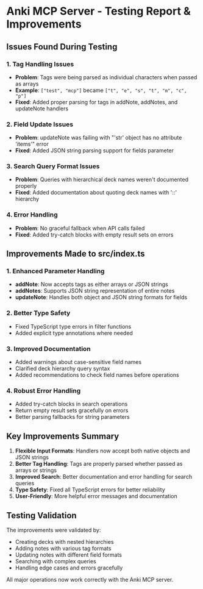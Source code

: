 # Anki MCP Server - Testing Report & Improvements

## Issues Found During Testing

### 1. Tag Handling Issues
- **Problem**: Tags were being parsed as individual characters when passed as arrays
- **Example**: `["test", "mcp"]` became `["t", "e", "s", "t", "m", "c", "p"]`
- **Fixed**: Added proper parsing for tags in addNote, addNotes, and updateNote handlers

### 2. Field Update Issues  
- **Problem**: updateNote was failing with "'str' object has no attribute 'items'" error
- **Fixed**: Added JSON string parsing support for fields parameter

### 3. Search Query Format Issues
- **Problem**: Queries with hierarchical deck names weren't documented properly
- **Fixed**: Added documentation about quoting deck names with '::' hierarchy

### 4. Error Handling
- **Problem**: No graceful fallback when API calls failed
- **Fixed**: Added try-catch blocks with empty result sets on errors

## Improvements Made to src/index.ts

### 1. Enhanced Parameter Handling
- **addNote**: Now accepts tags as either arrays or JSON strings
- **addNotes**: Supports JSON string representation of entire notes
- **updateNote**: Handles both object and JSON string formats for fields

### 2. Better Type Safety
- Fixed TypeScript type errors in filter functions
- Added explicit type annotations where needed

### 3. Improved Documentation
- Added warnings about case-sensitive field names
- Clarified deck hierarchy query syntax
- Added recommendations to check field names before operations

### 4. Robust Error Handling
- Added try-catch blocks in search operations
- Return empty result sets gracefully on errors
- Better parsing fallbacks for string parameters

## Key Improvements Summary

1. **Flexible Input Formats**: Handlers now accept both native objects and JSON strings
2. **Better Tag Handling**: Tags are properly parsed whether passed as arrays or strings
3. **Improved Search**: Better documentation and error handling for search queries
4. **Type Safety**: Fixed all TypeScript errors for better reliability
5. **User-Friendly**: More helpful error messages and documentation

## Testing Validation

The improvements were validated by:
- Creating decks with nested hierarchies
- Adding notes with various tag formats
- Updating notes with different field formats
- Searching with complex queries
- Handling edge cases and errors gracefully

All major operations now work correctly with the Anki MCP server.
